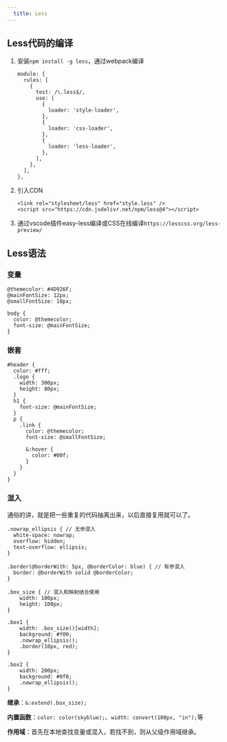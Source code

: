 ```yaml
---
  title: Less
---
```


## Less代码的编译

1. 安装`npm install -g less`，通过webpack编译

   ```js:no-line-numbers
   module: {
     rules: [
       {
         test: /\.less$/,
         use: [
           {
             loader: 'style-loader',
           },
           {
             loader: 'css-loader',
           },
           {
             loader: 'less-loader',
           },
         ],
       },
     ],
   },
   ```

2. 引入CDN

   ```html:no-line-numbers
   <link rel="stylesheet/less" href="style.less" />
   <script src="https://cdn.jsdelivr.net/npm/less@4"></script>
   ```

3. 通过vscode插件easy-less编译或CSS在线编译`https://lesscss.org/less-preview/`

## Less语法

### 变量

```less:no-line-numbers
@themecolor: #4D926F;
@mainFontSize: 12px;
@smallFontSize: 10px;

body {
  color: @themecolor;
  font-size: @mainFontSize;
}
```

### 嵌套

```less:no-line-numbers
#header {
  color: #fff;
  .logo {
    width: 300px;
    height: 80px;
  }
  h1 {
    font-size: @mainFontSize;
  }
  p {
    .link {
      color: @themecolor;
      font-size: @smallFontSize;

      &:hover {
        color: #00f;
      }
    }
  }
}
```

### 混入

通俗的讲，就是把一些重复的代码抽离出来，以后直接复用就可以了。

```less:no-line-numbers
.nowrap_ellipsis { // 无参混入
  white-space: nowrap;
  overflow: hidden;
  text-overflow: ellipsis;
}

.border(@borderWith: 5px, @borderColor: blue) { // 有参混入
  border: @borderWith solid @borderColor;
}

.box_size { // 混入和映射结合使用
    width: 100px;
    height: 100px;
}

.box1 {
    width: .box_size()[width];
    background: #f00;
    .nowrap_ellipsis();
    .border(10px, red);
}

.box2 {
    width: 200px;
    background: #0f0;
    .nowrap_ellipsis();
}
```

**继承**：`&:extend(.box_size);`

**内置函数**：`color: color(skyblue);`、`width: convert(100px, "in");`等

**作用域**：首先在本地查找变量或混入，若找不到，则从父级作用域继承。

```tex
```

